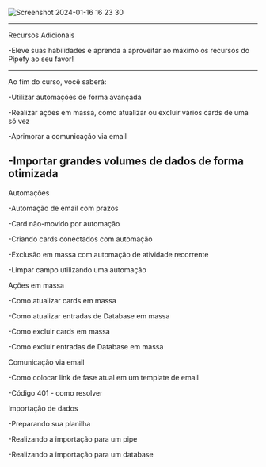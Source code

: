 ![Screenshot 2024-01-16 16 23 30](https://github.com/alinemello29/pipefy/assets/109696840/2cf72bbe-d7d4-49e9-b0a1-6275240b978a)




------------------------------
Recursos Adicionais

-Eleve suas habilidades e aprenda a aproveitar ao máximo os recursos do Pipefy ao seu favor!

-----------------------------
Ao fim do curso, você saberá:

-Utilizar automações de forma avançada

-Realizar ações em massa, como atualizar ou excluir vários cards de uma só vez

-Aprimorar a comunicação via email

-Importar grandes volumes de dados de forma otimizada
------------------------------

Automações

-Automação de email com prazos

-Card não-movido por automação

-Criando cards conectados com automação

-Exclusão em massa com automação de atividade recorrente

-Limpar campo utilizando uma automação



Ações em massa

-Como atualizar cards em massa

-Como atualizar entradas de Database em massa

-Como excluir cards em massa

-Como excluir entradas de Database em massa



Comunicação via email

-Como colocar link de fase atual em um template de email

-Código 401 - como resolver



Importação de dados

-Preparando sua planilha

-Realizando a importação para um pipe

-Realizando a importação para um database
